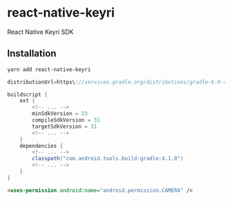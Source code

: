 # react-native-keyri

React Native Keyri SDK

## Installation

```sh
yarn add react-native-keyri
```

```groovy
distributionUrl=https\://services.gradle.org/distributions/gradle-6.9-all.zip
```

```groovy
buildscript {
    ext {
        <!-- ... -->
        minSdkVersion = 23
        compileSdkVersion = 31
        targetSdkVersion = 31
        <!-- ... -->
    }
    dependencies {
        <!-- ... -->
        classpath("com.android.tools.build:gradle:4.1.0")
        <!-- ... -->
    }
}
```

```xml
<uses-permission android:name="android.permission.CAMERA" />
```

<!-- ## Usage

```js
import { KeyriView } from 'react-native-keyri';

// ...

<KeyriView color="tomato" />;
``` -->

<!-- ## Contributing

See the [contributing guide](CONTRIBUTING.md) to learn how to contribute to the repository and the development workflow. -->

<!-- ## License

MIT -->

